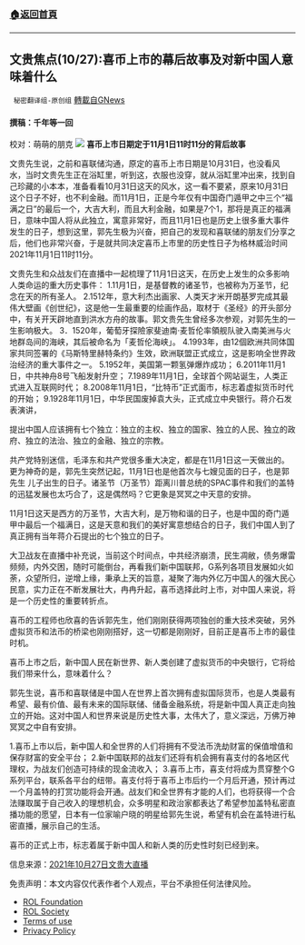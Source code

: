 ###  [:house:返回首頁](https://github.com/ourhimalayas/txt)
---


## 文贵焦点(10/27):喜币上市的幕后故事及对新中国人意味着什么
` 秘密翻译组-原创组` [轉載自GNews](https://gnews.org/zh-hans/1623433/)

#### 撰稿：千年等一回
校对：萌萌的朋克
![](https://assets.gnews.org/wp-content/uploads/2021/10/Screen-Shot-2021-10-28-at-7.07.51-AM.png)
**喜币上市日期定于11月1日11时11分的背后故事**

文贵先生说，之前和喜联储沟通，原定的喜币上市日期是10月31日，也没看风水，当时文贵先生正在浴缸里，听到这，衣服也没穿，就从浴缸里冲出来，找到自己珍藏的小本本，准备看看10月31日这天的风水，这一看不要紧，原来10月31日这个日子不好，也不利金融。而11月1日，正是今年仅有中国奇门遁甲之中三个“福满之日”的最后一个，大吉大利，而且大利金融，如果是7个1，那将是真正的福满日，意味中国人将从此独立，寓意非常好，而且11月1日也是历史上很多重大事件发生的日子，想到这里，郭先生极为兴奋，把自己的发现和喜联储的朋友们分享之后，他们也非常兴奋，于是就共同决定喜币上市里的历史性日子为格林威治时间2021年11月1日11时11分。

文贵先生和众战友们在直播中一起梳理了11月1日这天，在历史上发生的众多影响人类命运的重大历史事件：
1.11月1日，是基督教的诸圣节，也被称为万圣节，纪念在天的所有圣人。
2.1512年，意大利杰出画家、人类天才米开朗基罗完成其最伟大壁画《创世纪》，这是他一生最重要的绘画作品，取材于《圣经》的开头部分中，有关开天辟地直到洪水方舟的故事。郭文贵先生曾经多次参观，对郭先生的一生影响极大。
3．1520年，葡萄牙探險家斐迪南·麦哲伦率領舰队驶入南美洲与火地群岛间的海峡，其后被命名为「麦哲伦海峡」。
4.1993年，由12個欧洲共同体国家共同签署的《马斯特里赫特条约》生效，欧洲联盟正式成立，这是影响全世界政治经济的重大事件之一。
5.1952年，美国第一颗氢弹爆炸成功；
6.2011年11月1日，中共神舟8号飞船发射升空；
7.1989年11月1日，全球首个网站诞生，人类正式进入互联网时代；
8.2008年11月1日，“比特币”正式面市，标志着虚拟货币时代的开始；
9.1928年11月1日，中华民国废掉袁大头，正式成立中央银行。蒋介石发表演讲，

提出中国人应该拥有七个独立：独立的主权、独立的国家、独立的人民、独立的政府、独立的法治、独立的金融、独立的宗教。

共产党特别迷信，毛泽东和共产党很多重大决定，都是在11月1日这一天做出的。
更为神奇的是，郭先生突然记起，11月1日也是他首次与七嫂见面的日子，也是郭先生 儿子出生的日子。诸圣节（万圣节）距离川普总统的SPAC事件和我们的盖特的迅猛发展也太巧合了，这是偶然吗？它更象是冥冥之中天意的安排。

11月1日这天是西方的万圣节，大吉大利，是万物和谐的日子，也是中国的奇门遁甲中最后一个福满日，这是天意和我们的美好寓意想结合的日子，我们中国人到了真正拥有当年蒋介石提出的七个独立的日子。

大卫战友在直播中补充说，当前这个时间点，中共经济崩溃，民生凋敝，债务爆雷频频，内外交困，随时可能倒台，再看我们新中国联邦，G系列各项目发展如火如荼，众望所归，逆增上缘，秉承上天的旨意，凝聚了海内外亿万中国人的强大民心民意，实力正在不断发展壮大，冉冉升起，喜币选择此时上市，对中国人来说，将是一个历史性的重要转折点。

喜币的工程师也欣喜的告诉郭先生，他们刚刚获得两项独创的重大技术突破，另外虚拟货币和法币的桥梁也刚刚搭好，这一切都是刚刚好，目前正是喜币上市的最佳时机。

喜币上市之后，新中国人民在新世界、新人类创建了虚拟货币的中央银行，它将给我们带来什么，意味着什么？

郭先生说，喜币和喜联储是中国人在世界上首次拥有虚拟国际货币，也是人类最有希望、最有价值、最有未来的国际联储、储备金融系统，将是新中国人真正走向独立的开始。这对中国人和世界来说是历史性大事，太伟大了，意义深远，万佛万神冥冥之中自有安排。

1.喜币上市以后，新中国人和全世界的人们将拥有不受法币洗劫财富的保值增值和保存财富的安全平台；
2.新中国联邦的战友们还将有机会拥有喜支付的各地区代理权，为战友们创造可持续的现金流收入；
3.喜币上市，喜支付将成为贯穿整个G系列平台，联系各平台的纽带。喜支付将于喜币上市后约一个月后开通，预计再过一个月盖特的打赏功能将会开通。战友们和全世界有才能的人们，也将获得一个合法赚取属于自己收入的理想机会，众多明星和政治家都表达了希望参加盖特私密直播功能的愿望，日本有一位家喻户晓的明星给郭先生说，希望有机会在盖特进行私密直播，展示自己的生活。

喜币的正式上市，标志着属于新中国人和新人类的历史性时刻已经到来。

信息来源：[2021年10月27日文贵大直播](https://gtv.org/video/id=6179465deadeb11f5e7b0768)

 

免责声明：本文内容仅代表作者个人观点，平台不承担任何法律风险。

- [ROL Foundation](https://rolfoundation.org/)
- [ROL Society](https://rolsociety.org/)
- [Terms of use](https://gnews.org/terms-of-use-3/)
- [Privacy Policy](https://gnews.org/privacy-policy/)
